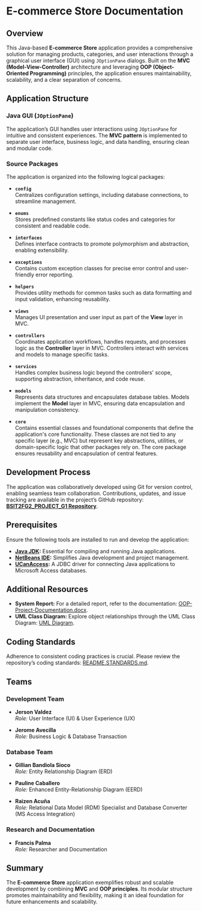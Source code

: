 # E-commerce Store Documentation

## Overview
This Java-based **E-commerce Store** application provides a comprehensive solution for managing products, categories, and user interactions through a graphical user interface (GUI) using `JOptionPane` dialogs. Built on the **MVC (Model-View-Controller)** architecture and leveraging **OOP (Object-Oriented Programming)** principles, the application ensures maintainability, scalability, and a clear separation of concerns.

## Application Structure

### Java GUI (`JOptionPane`)
The application’s GUI handles user interactions using `JOptionPane` for intuitive and consistent experiences. The **MVC pattern** is implemented to separate user interface, business logic, and data handling, ensuring clean and modular code.

### Source Packages
The application is organized into the following logical packages:

- **`config`**  
  Centralizes configuration settings, including database connections, to streamline management.

- **`enums`**  
  Stores predefined constants like status codes and categories for consistent and readable code.

- **`interfaces`**  
  Defines interface contracts to promote polymorphism and abstraction, enabling extensibility.

- **`exceptions`**  
  Contains custom exception classes for precise error control and user-friendly error reporting.

- **`helpers`**  
  Provides utility methods for common tasks such as data formatting and input validation, enhancing reusability.

- **`views`**  
  Manages UI presentation and user input as part of the **View** layer in MVC.

- **`controllers`**  
  Coordinates application workflows, handles requests, and processes logic as the **Controller** layer in MVC. Controllers interact with services and models to manage specific tasks.

- **`services`**  
  Handles complex business logic beyond the controllers' scope, supporting abstraction, inheritance, and code reuse.

- **`models`**  
  Represents data structures and encapsulates database tables. Models implement the **Model** layer in MVC, ensuring data encapsulation and manipulation consistency.

- **`core`**  
  Contains essential classes and foundational components that define the application's core functionality. These classes are not tied to any specific layer (e.g., MVC) but represent key abstractions, utilities, or domain-specific logic that other packages rely on. The core package ensures reusability and encapsulation of central features.

## Development Process
The application was collaboratively developed using Git for version control, enabling seamless team collaboration. Contributions, updates, and issue tracking are available in the project’s GitHub repository:  
[**BSIT2FG2_PROJECT_G1 Repository**](https://github.com/javecilla/BSIT2FG2_PROJECT_G1).

## Prerequisites
Ensure the following tools are installed to run and develop the application:

- **[Java JDK](https://www.java.com/download/ie_manual.jsp):** Essential for compiling and running Java applications.
- **[NetBeans IDE](https://netbeans.apache.org/):** Simplifies Java development and project management.
- **[UCanAccess](https://ucanaccess.sourceforge.net/site.html):** A JDBC driver for connecting Java applications to Microsoft Access databases.

## Additional Resources

- **System Report:** For a detailed report, refer to the documentation: [OOP-Project-Documentation.docx](https://docs.google.com/document/d/12_uOVckdKLDgM0cxOCKlfHoWVn6w99mhC83IONZR1K0/edit?usp=sharing).  
- **UML Class Diagram:** Explore object relationships through the UML Class Diagram: [UML Diagram](https://lucid.app/lucidchart/52f8ebd5-3998-4227-bdbc-c2304db243d2/edit?viewport_loc=-1636%2C141%2C3371%2C1346%2C0_0&invitationId=inv_c9475dd8-c346-4a94-b439-b54470b0287a).

## Coding Standards
Adherence to consistent coding practices is crucial. Please review the repository’s coding standards: [README.STANDARDS.md](./src/README.STANDARDS.md).

## Teams

### Development Team
- **Jerson Valdez**  
  *Role:* User Interface (UI) & User Experience (UX)  

- **Jerome Avecilla**  
  *Role:* Business Logic & Database Transaction  

### Database Team
- **Gillian Bandiola Sioco**  
  *Role:* Entity Relationship Diagram (ERD)  

- **Pauline Caballero**  
  *Role:* Enhanced Entity-Relationship Diagram (EERD)  

- **Raizen Acuña**  
  *Role:* Relational Data Model (RDM) Specialist and Database Converter (MS Access Integration)  

### Research and Documentation
- **Francis Palma**  
  *Role:* Researcher and Documentation  

## Summary
The **E-commerce Store** application exemplifies robust and scalable development by combining **MVC** and **OOP principles**. Its modular structure promotes maintainability and flexibility, making it an ideal foundation for future enhancements and scalability.
